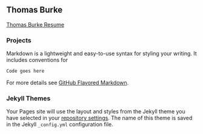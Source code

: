 ## Thomas Burke

[Thomas Burke Resume](https://www.overleaf.com/read/bhcvkzgmxswd)

### Projects

Markdown is a lightweight and easy-to-use syntax for styling your writing. It includes conventions for

```markdown
Code goes here
```

For more details see [GitHub Flavored Markdown](https://guides.github.com/features/mastering-markdown/).

### Jekyll Themes

Your Pages site will use the layout and styles from the Jekyll theme you have selected in your [repository settings](https://github.com/taburke/taburke.github.io/settings/pages). The name of this theme is saved in the Jekyll `_config.yml` configuration file.
